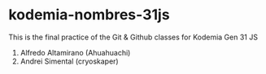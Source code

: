# kodemia-nombres-31js

This is the final practice of the Git &amp; Github classes for Kodemia Gen 31 JS

1. Alfredo Altamirano (Ahuahuachi)
2. Andrei Simental (cryoskaper)